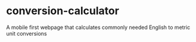 # conversion-calculator
A mobile first webpage that calculates commonly needed English to metric unit conversions
